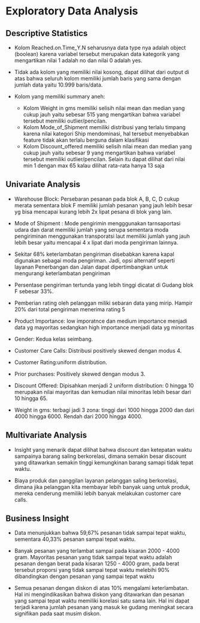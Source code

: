 # Exploratory Data Analysis

## Descriptive Statistics
- Kolom Reached.on.Time_Y.N seharusnya data type nya adalah object (boolean) karena variabel tersebut merupakan data kategorik yang mengartikan nilai 1 adalah no dan nilai 0 adalah yes.

- Tidak ada kolom yang memiliki nilai kosong, dapat dilihat dari output di atas bahwa seluruh kolom memiliki jumlah baris yang sama dengan jumlah data yaitu 10.999 baris/data.

- Kolom yang memiliki summary aneh:
    - Kolom Weight in gms memiliki selisih nilai mean dan median yang cukup jauh yaitu sebesar 515 yang mengartikan bahwa variabel tersebut memiliki outlier/pencilan.
    - Kolom Mode_of_Shipment memiliki distribusi yang terlalu timpang karena nilai kategori Ship mendominasi, hal tersebut menyebabkan feature tidak akan terlalu berguna dalam klasifikasi
    - Kolom Discount_offered memiliki selisih nilai mean dan median yang cukup jauh yaitu sebesar 9 yang mengartikan bahwa variabel tersebut memiliki outlier/pencilan. Selain itu dapat dilihat dari nilai min 1 dengan max 65 kalau dilihat rata-rata hanya 13 saja

## Univariate Analysis
- Warehouse Block: Persebaran pesanan pada blok A, B, C, D cukup merata sementara blok F memiliki jumlah pesanan yang jauh lebih besar yg bisa mencapai kurang lebih 2x lipat pesana di blok yang lain.

- Mode of Shipment : Mode pengirimin mengggunakan tarnsaportasi udara dan darat memiliki jumlah yang serupa sementara moda pengiriminan menggunakan transporatsi laut memiliki jumlah yang jauh lebih besar yaitu mencapai 4 x lipat dari moda pengiriman lainnya.

- Sekitar 68% keterlambatan pengiriman disebabkan karena kapal digunakan sebagai moda pengiriman. Jadi, opsi alternatif seperti layanan Penerbangan dan Jalan dapat dipertimbangkan untuk mengurangi keterlambatan pengiriman

- Persentase pengiriman tertunda yang lebih tinggi dicatat di Gudang blok F sebesar 33%.

- Pemberian rating oleh pelanggan miliki sebaran data yang mirip. Hampir 20% dari total pengiriman menerima rating 5

- Product Importance: low imporatnce dan medium importance menjadi data yg mayoritas sedangkan high importance menjadi data yg minoritas

- Gender: Kedua kelas seimbang.

- Customer Care Calls: Distribusi positively skewed dengan modus 4.

- Customer Rating:uniform distribution.

- Prior purchases: Positively skewed dengan modus 3.

- Discount Offered: Dipisahkan menjadi 2 uniform distribution: 0 hingga 10 merupakan nilai mayoritas dan kemudian nilai minoritas lebih besar dari 10 hingga 65.

- Weight in gms: terbagi jadi 3 zona: tinggi dari 1000 hingga 2000 dan dari 4000 hingga 6000. Rendah dari 2000 hingga 4000.

## Multivariate Analysis
- Insight yang menarik dapat dilihat bahwa discount dan ketepatan waktu sampainya barang saling berkorelasi, dimana semakin besar discount yang ditawarkan semakin tinggi kemungkinan barang samapi tidak tepat waktu.

- Biaya produk dan panggilan layanan pelanggan saling berkorelasi, dimana jika pelanggan kita membayar lebih banyak uang untuk produk, mereka cenderung memiliki lebih banyak melakukan customer care calls.

## Business Insight
- Data menunjukkan bahwa 59,67% pesanan tidak sampai tepat waktu, sementara 40,33% pesanan sampai tepat waktu.

- Banyak pesanan yang terlambat sampai pada kisaran 2000 - 4000 gram. Mayoritas pesanan yang tidak sampai tepat waktu adalah pesanan dengan berat pada kisaran 1250 - 4000 gram, pada berat tersebut proporsi yang tidak sampai tepat waktu melebihi 90% dibandingkan dengan pesanan yang sampai tepat waktu

- Semua pesanan dengan diskon di atas 10% mengalami keterlambatan. Hal ini mengindikasikan bahwa diskon yang ditawarkan dan pesanan yang sampai tepat waktu memiliki korelasi satu sama lain. Hal ini dapat terjadi karena jumlah pesanan yang masuk ke gudang meningkat secara signifikan pada saat musim diskon.
